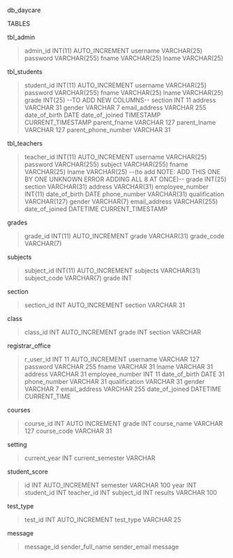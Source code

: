 db_daycare

TABLES

tbl_admin
>admin_id INT(11) AUTO_INCREMENT
>username VARCHAR(25)
>password VARCHAR(255)
>fname VARCHAR(25)
>lname VARCHAR(25)

tbl_students 
>student_id INT(11) AUTO_INCREMENT
>username VARCHAR(25)
>password VARCHAR(255)
>fname  VARCHAR(25)
>lname VARCHAR(25)
>grade INT(25)
--TO ADD NEW COLUMNS-- 
section INT 11 
address VARCHAR 31
gender VARCHAR 7 
email_address VARCHAR 255 
date_of_birth DATE 
date_of_joined TIMESTAMP CURRENT_TIMESTAMP
parent_fname VARCHAR 127 
parent_lname VARCHAR 127
parent_phone_number VARCHAR 31 

tbl_teachers
>teacher_id INT(11) AUTO_INCREMENT
>username VARCHAR(25)
>password VARCHAR(255)
>subject VARCHAR(255)
>fname VARCHAR(25)
>lname VARCHAR(25)
--(to add NOTE: ADD THIS ONE BY ONE UNKNOWN ERROR ADDING ALL 8 AT ONCE)-- 
>grade INT(25)
>section VARCHAR(31) 
>address VARCHAR(31)
>employee_number INT(11)
>date_of_birth DATE 
>phone_number VARCHAR(31)
>qualification VARCHAR(127)
>gender VARCHAR(7)
>email_address VARCHAR(255)
>date_of_joined DATETIME CURRENT_TIMESTAMP


grades
>grade_id INT(11) AUTO_INCREMENT
>grade VARCHAR(31)
>grade_code VARCHAR(7)

subjects
>subject_id INT(11) AUTO_INCREMENT
>subjects VARCHAR(31)
>subject_code VARCHAR(7)
>grade INT 

section
>section_id INT AUTO_INCREMENT
>section VARCHAR 31

class
>class_id INT AUTO_INCREMENT
>grade INT
>section VARCHAR

registrar_office
>r_user_id INT 11 AUTO_INCREMENT
>username VARCHAR 127
>password VARCHAR 255
>fname VARCHAR 31
>lname VARCHAR 31
>address VARCHAR 31
>employee_number INT 11
>date_of_birth DATE 31
>phone_number VARCHAR 31 
>qualification VARCHAR 31
>gender VARCHAR 7
>email_address VARCHAR 255
>date_of_joined DATETIME  CURRENT_TIME

courses
>course_id INT AUTO INCREMENT
>grade INT 
>course_name VARCHAR 127
>course_code VARCHAR 31  

setting 
>current_year INT 
>current_semester VARCHAR


student_score
>id INT AUTO_INCREMENT
>semester VARCHAR 100 
>year INT 
>student_id INT 
>teacher_id INT 
>subject_id INT 
>results VARCHAR 100

test_type

>test_id INT AUTO_INCREMENT
>test_type VARCHAR 25

message 

>message_id
>sender_full_name
>sender_email
>message

